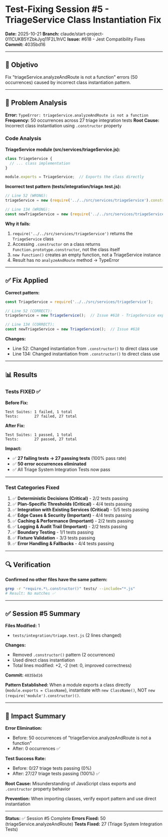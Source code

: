 # Test-Fixing Session #5 - TriageService Class Instantiation Fix

**Date:** 2025-10-21
**Branch:** claude/start-project-011CUKB5YZbkJyq11F2L1hVC
**Issue:** #618 - Jest Compatibility Fixes
**Commit:** 4035bd16

---

## 🎯 Objetivo

Fix "triageService.analyzeAndRoute is not a function" errors (50 occurrences) caused by incorrect class instantiation pattern.

---

## 🔧 Problem Analysis

**Error:** `TypeError: triageService.analyzeAndRoute is not a function`
**Frequency:** 50 occurrences across 27 triage integration tests
**Root Cause:** Incorrect class instantiation using `.constructor` property

### Code Analysis

**TriageService module (src/services/triageService.js):**
```javascript
class TriageService {
  // ... class implementation
}

module.exports = TriageService;  // Exports the class directly
```

**Incorrect test pattern (tests/integration/triage.test.js):**
```javascript
// Line 52 (WRONG):
triageService = new (require('../../src/services/triageService').constructor)();

// Line 134 (WRONG):
const newTriageService = new (require('../../src/services/triageService').constructor)();
```

**Why it fails:**
1. `require('../../src/services/triageService')` returns the `TriageService` class
2. Accessing `.constructor` on a class returns `Function.prototype.constructor`, not the class itself
3. `new Function()` creates an empty function, not a TriageService instance
4. Result has no `analyzeAndRoute` method → TypeError

---

## ✅ Fix Applied

**Correct pattern:**
```javascript
const TriageService = require('../../src/services/triageService');

// Line 52 (CORRECT):
triageService = new TriageService();  // Issue #618 - TriageService exports class directly

// Line 134 (CORRECT):
const newTriageService = new TriageService();  // Issue #618
```

**Changes:**
- Line 52: Changed instantiation from `.constructor()` to direct class use
- Line 134: Changed instantiation from `.constructor()` to direct class use

---

## 📊 Results

### Tests FIXED ✅

**Before Fix:**
```
Test Suites: 1 failed, 1 total
Tests:       27 failed, 27 total
```

**After Fix:**
```
Test Suites: 1 passed, 1 total
Tests:       27 passed, 27 total
```

**Impact:**
- ✅ **27 failing tests → 27 passing tests** (100% pass rate)
- ✅ **50 error occurrences eliminated**
- ✅ All Triage System Integration Tests now pass

---

### Test Categories Fixed

1. ✅ **Deterministic Decisions (Critical)** - 2/2 tests passing
2. ✅ **Plan-Specific Thresholds (Critical)** - 4/4 tests passing
3. ✅ **Integration with Existing Services (Critical)** - 5/5 tests passing
4. ✅ **Edge Cases & Security (Important)** - 4/4 tests passing
5. ✅ **Caching & Performance (Important)** - 2/2 tests passing
6. ✅ **Logging & Audit Trail (Important)** - 2/2 tests passing
7. ✅ **Boundary Testing** - 1/1 tests passing
8. ✅ **Fixture Validation** - 3/3 tests passing
9. ✅ **Error Handling & Fallbacks** - 4/4 tests passing

---

## 🔍 Verification

**Confirmed no other files have the same pattern:**
```bash
grep -r "require.*\.constructor()" tests/ --include="*.js"
# Result: No matches ✅
```

---

## ✅ Session #5 Summary

**Files Modified:** 1
- `tests/integration/triage.test.js` (2 lines changed)

**Changes:**
- Removed `.constructor()` pattern (2 occurrences)
- Used direct class instantiation
- Total lines modified: +2, -2 (net: 0, improved correctness)

**Commit:** `4035bd16`

**Pattern Established:** When a module exports a class directly (`module.exports = ClassName`), instantiate with `new ClassName()`, NOT `new (require('module').constructor)()`.

---

## 📌 Impact Summary

**Error Elimination:**
- Before: 50 occurrences of "triageService.analyzeAndRoute is not a function"
- After: 0 occurrences ✅

**Test Success Rate:**
- Before: 0/27 triage tests passing (0%)
- After: 27/27 triage tests passing (100%) ✅

**Root Cause:** Misunderstanding of JavaScript class exports and `.constructor` property behavior

**Prevention:** When importing classes, verify export pattern and use direct instantiation

---

**Status:** ✅ Session #5 Complete
**Errors Fixed:** 50 (triageService.analyzeAndRoute)
**Tests Fixed:** 27 (Triage System Integration Tests)
